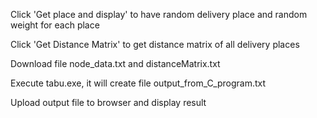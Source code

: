 Click 'Get place and display' to have random delivery place and random weight for each place

Click 'Get Distance Matrix' to get distance matrix of all delivery places

Download file node_data.txt and distanceMatrix.txt

Execute tabu.exe, it will create file output_from_C_program.txt

Upload output file to browser and display result
